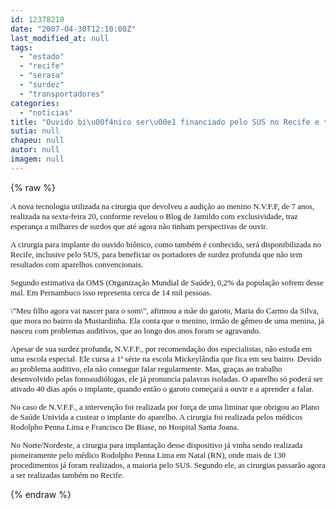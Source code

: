 ```yaml
---
id: 12378210
date: "2007-04-30T12:10:00Z"
last_modified_at: null
tags:
  - "estado"
  - "recife"
  - "serasa"
  - "surdez"
  - "transportadores"
categories:
  - "noticias"
title: "Ouvido bi\u00f4nico ser\u00e1 financiado pelo SUS no Recife e trar\u00e1 esperan\u00e7a para 14 mil portadores de surdez no Estado"
sutia: null
chapeu: null
autor: null
imagem: null
---
```

{% raw %}
<p><FONT size=2></p>
<p><P></P></p>
<p><P><FONT face=Verdana>A nova tecnologia utilizada na cirurgia que devolveu a audição ao menino N.V.F.F, de 7 anos, realizada na sexta-feira 20, conforme revelou o Blog de Jamildo com exclusividade, traz esperança a milhares de surdos que até agora não tinham perspectivas de ouvir. </FONT></P></p>
<p><P><FONT face=Verdana>A cirurgia para implante do ouvido biônico, como também é conhecido, será disponibilizada no Recife, inclusive pelo SUS, para beneficiar os portadores de surdez profunda que não tem resultados com aparelhos convencionais. </FONT></P></p>
<p><P><FONT face=Verdana>Segundo estimativa da OMS (Organização Mundial de Saúde), 0,2% da população sofrem desse mal. Em Pernambuco isso representa cerca de 14 mil pessoas.</FONT></P></p>
<p><P><FONT face=Verdana></FONT></P></p>
<p><P><FONT face=Verdana>\"Meu filho agora vai nascer para o som\", afirmou a mãe do garoto, Maria do Carmo da Silva, que mora no bairro da Mustardinha. Ela conta que o menino, irmão de gêmeo de uma menina, já nasceu com problemas auditivos, que ao longo dos anos foram se agravando. </FONT></P></p>
<p><P><FONT face=Verdana>Apesar de sua surdez profunda, N.V.F.F., por recomendação dos especialistas, não estuda em uma escola especial. Ele cursa a 1ª série na escola Mickeylândia que fica em seu bairro. Devido ao problema auditivo, ela não consegue </FONT><FONT face=Verdana>falar regularmente. Mas, graças ao trabalho desenvolvido pelas fonoaudiólogas, ele já pronuncia palavras isoladas. O aparelho só poderá ser ativado 40 dias após o implante, quando então o garoto começará a ouvir e a aprender a falar.</FONT></P></p>
<p><P><FONT face=Verdana></FONT></P></p>
<p><P><FONT face=Verdana>No caso de N.V.F.F., a intervenção foi realizada por força de uma liminar que obrigou ao Plano de Saúde Univida a custear o implante do aparelho. A cirurgia foi realizada pelos médicos Rodolpho Penna Lima e </FONT><FONT face=Verdana>Francisco De Biase, no Hospital Santa Joana. </FONT></P></p>
<p><P><FONT face=Verdana>No Norte/Nordeste, a cirurgia para implantação desse dispositivo já vinha sendo realizada pioneiramente pelo médico Rodolpho Penna Lima em Natal (RN), onde mais de 130 procedimentos já foram realizados, a maioria pelo SUS. Segundo ele, </FONT><FONT face=Verdana>as cirurgias passarão agora a ser realizadas também no Recife.</FONT></P></FONT> </p>
{% endraw %}
